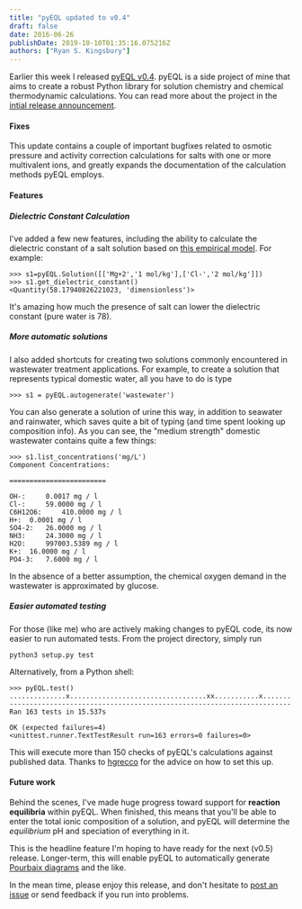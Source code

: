 ```yaml
---
title: "pyEQL updated to v0.4"
draft: false
date: 2016-06-26
publishDate: 2019-10-10T01:35:16.075216Z
authors: ["Ryan S. Kingsbury"]
---
```


Earlier this week I released [pyEQL v0.4](https://github.com/rkingsbury/pyEQL/releases/tag/v0.4.0). pyEQL is a side project of mine that aims to create a robust Python library for solution chemistry and chemical thermodynamic calculations. You can read more about the project in the [intial release announcement](http://blog.ryankingsbury.com/announcing-pyeql-a-python-library-for-solution-chemistry/).

#### Fixes
This update contains a couple of important bugfixes related to osmotic pressure and activity correction calculations for salts with one or more multivalent ions, and greatly expands the documentation of the calculation methods pyEQL employs. 

#### Features

##### Dielectric Constant Calculation
I've added a few new features, including the ability to calculate the dielectric constant of a salt solution based on [this empirical model](https://dx.doi.org/10.1016/j.fluid.2014.05.037). For example:
```
>>> s1=pyEQL.Solution([['Mg+2','1 mol/kg'],['Cl-','2 mol/kg']])
>>> s1.get_dielectric_constant()
<Quantity(58.17940826221023, 'dimensionless')>
```
It's amazing how much the presence of salt can lower the dielectric constant (pure water is 78).

##### More automatic solutions
I also added shortcuts for creating two solutions commonly encountered in wastewater treatment applications. For example, to create a solution that represents typical domestic water, all you have to do is type

```
>>> s1 = pyEQL.autogenerate('wastewater')
```
You can also generate a solution of urine this way, in addition to seawater and rainwater, which saves quite a bit of typing (and time spent looking up composition info). As you can see, the "medium strength" domestic wastewater contains quite a few things:
```
>>> s1.list_concentrations('mg/L')
Component Concentrations:

========================

OH-:	 0.0017 mg / l
Cl-:	 59.0000 mg / l
C6H12O6:	 410.0000 mg / l
H+:	 0.0001 mg / l
SO4-2:	 26.0000 mg / l
NH3:	 24.3000 mg / l
H2O:	 997003.5389 mg / l
K+:	 16.0000 mg / l
PO4-3:	 7.6000 mg / l
```

In the absence of a better assumption, the chemical oxygen demand in the wastewater is approximated by glucose. 

##### Easier automated testing

For those (like me) who are actively making changes to pyEQL code, its now easier to run automated tests. From the project directory, simply run
```
python3 setup.py test
```
Alternatively, from a Python shell:
```
>>> pyEQL.test()
..............x..................................xx...........x....................................................................................................
----------------------------------------------------------------------
Ran 163 tests in 15.537s

OK (expected failures=4)
<unittest.runner.TextTestResult run=163 errors=0 failures=0>
```

This will execute more than 150 checks of pyEQL's calculations against published data. Thanks to [hgrecco](https://github.com/hgrecco) for the advice on how to set this up.

#### Future work

Behind the scenes, I've made huge progress toward support for **reaction equilibria** within pyEQL. When finished, this means that you'll be able to enter the total ionic composition of a solution, and pyEQL will determine the *equilibrium* pH and speciation of everything in it. 

This is the headline feature I'm hoping to have ready for the next (v0.5) release. Longer-term, this will enable pyEQL to automatically generate [Pourbaix diagrams](https://en.wikipedia.org/wiki/Pourbaix_diagram) and the like.

In the mean time, please enjoy this release, and don't hesitate to [post an issue](https://github.com/rkingsbury/pyEQL/issues) or send feedback if you run into problems.
